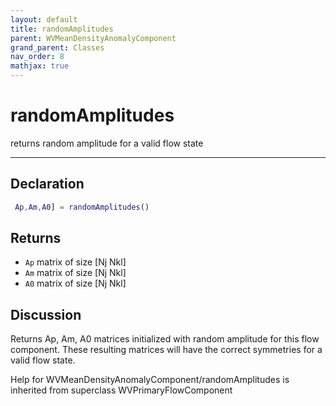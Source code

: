 ```yaml
---
layout: default
title: randomAmplitudes
parent: WVMeanDensityAnomalyComponent
grand_parent: Classes
nav_order: 8
mathjax: true
---
```


#  randomAmplitudes

returns random amplitude for a valid flow state


---

## Declaration
```matlab
 Ap,Am,A0] = randomAmplitudes()
```
## Returns
+ `Ap`  matrix of size [Nj Nkl]
+ `Am`  matrix of size [Nj Nkl]
+ `A0`  matrix of size [Nj Nkl]

## Discussion

  Returns Ap, Am, A0 matrices initialized with random amplitude
  for this flow component. These resulting matrices will have
  the correct symmetries for a valid flow state. 
 
          
Help for WVMeanDensityAnomalyComponent/randomAmplitudes is inherited from superclass WVPrimaryFlowComponent
